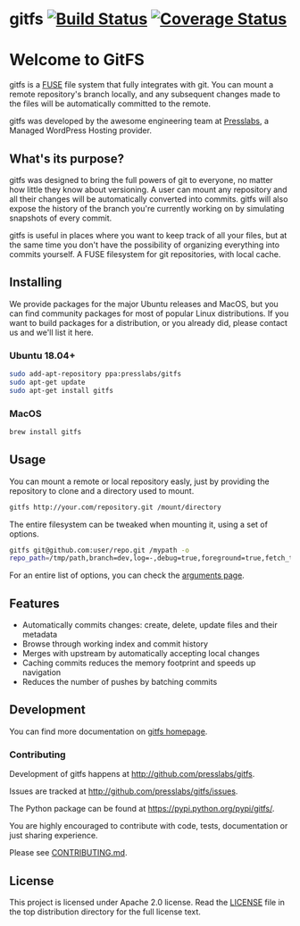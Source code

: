 gitfs [![Build Status](https://drone.presslabs.net/api/badges/PressLabs/gitfs/status.svg?arrra)](https://drone.presslabs.net/github.com/PressLabs/gitfs) [![Coverage Status](https://coveralls.io/repos/PressLabs/gitfs/badge.png?branch=HEAD)](https://coveralls.io/r/PressLabs/gitfs?branch=HEAD)
========

# Welcome to GitFS

gitfs is a [FUSE](http://fuse.sourceforge.net/) file system that fully
integrates with git. You can mount a remote repository's branch locally, and any
subsequent changes made to the files will be automatically committed to the
remote.

gitfs was developed by the awesome engineering team at [Presslabs](https://www.presslabs.com/),
a Managed WordPress Hosting provider.

## What's its purpose?

gitfs was designed to bring the full powers of git to everyone, no matter how
little they know about versioning. A user can mount any repository and all their 
changes will be automatically converted into commits. gitfs will also expose
the history of the branch you're currently working on by simulating snapshots of
every commit.

gitfs is useful in places where you want to keep track of all your files, but at
the same time you don't have the possibility of organizing everything into
commits yourself. A FUSE filesystem for git repositories, with local cache.

## Installing

We provide packages for the major Ubuntu releases and MacOS, but you can find community packages for most of popular Linux
distributions. If you want to build packages for a distribution, or you already did, please contact us and we'll list it here.

### Ubuntu 18.04+

```bash
sudo add-apt-repository ppa:presslabs/gitfs
sudo apt-get update
sudo apt-get install gitfs
```

### MacOS
```bash
brew install gitfs
```

## Usage

You can mount a remote or local repository easly, just by providing the repository to clone and a directory used to mount.

```bash
gitfs http://your.com/repository.git /mount/directory
```

The entire filesystem can be tweaked when mounting it, using a set of options.

```bash
gitfs git@github.com:user/repo.git /mypath -o
repo_path=/tmp/path,branch=dev,log=-,debug=true,foreground=true,fetch_timeout=0.1,merge_timeout=0.1...
```

For an entire list of options, you can check the [arguments page](https://www.presslabs.com/code/gitfs/gitfs-arguments/).

## Features
* Automatically commits changes: create, delete, update files and their metadata
* Browse through working index and commit history
* Merges with upstream by automatically accepting local changes
* Caching commits reduces the memory footprint and speeds up navigation
* Reduces the number of pushes by batching commits

## Development

You can find more documentation on [gitfs homepage](https://www.presslabs.com/code/gitfs/).

### Contributing

Development of gitfs happens at http://github.com/presslabs/gitfs.

Issues are tracked at http://github.com/presslabs/gitfs/issues.

The Python package can be found at https://pypi.python.org/pypi/gitfs/.

You are highly encouraged to contribute with code, tests, documentation or just
sharing experience.

Please see [CONTRIBUTING.md](CONTRIBUTING.md).

## License
This project is licensed under Apache 2.0 license. Read the [LICENSE](LICENSE) file in the
top distribution directory for the full license text.
